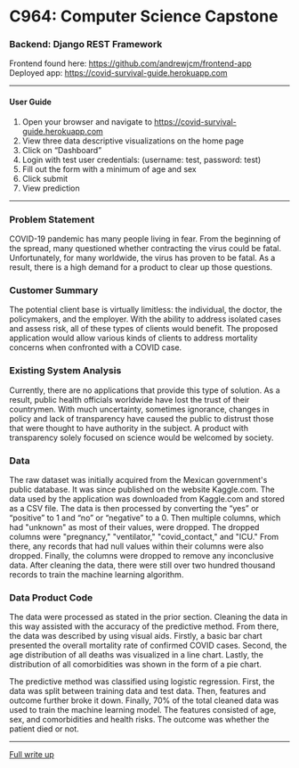 # C964: Computer Science Capstone
### Backend: Django REST Framework
Frontend found here: <https://github.com/andrewjcm/frontend-app> <br/>
Deployed app: <https://covid-survival-guide.herokuapp.com>
***
#### User Guide
1. Open your browser and navigate to <https://covid-survival-guide.herokuapp.com>
2. View three data descriptive visualizations on the home page
3. Click on “Dashboard”
4. Login with test user credentials: (username: test, password: test)
5. Fill out the form with a minimum of age and sex
6. Click submit
7. View prediction 
***

### Problem Statement 

COVID-19 pandemic has many people living in fear. From the beginning of the spread, many questioned whether contracting the virus could be fatal. Unfortunately, for many worldwide, the virus has proven to be fatal. As a result, there is a high demand for a product to clear up those questions.  

### Customer Summary 

The potential client base is virtually limitless: the individual, the doctor, the policymakers, and the employer. With the ability to address isolated cases and assess risk, all of these types of clients would benefit. The proposed application would allow various kinds of clients to address mortality concerns when confronted with a COVID case. 

### Existing System Analysis 

Currently, there are no applications that provide this type of solution. As a result, public health officials worldwide have lost the trust of their countrymen. With much uncertainty, sometimes ignorance, changes in policy and lack of transparency have caused the public to distrust those that were thought to have authority in the subject. A product with transparency solely focused on science would be welcomed by society. 

### Data  

The raw dataset was initially acquired from the Mexican government's public database. It was since published on the website Kaggle.com. The data used by the application was downloaded from Kaggle.com and stored as a CSV file. The data is then processed by converting the “yes” or “positive” to 1 and “no” or “negative” to a 0. Then multiple columns, which had "unknown" as most of their values, were dropped. The dropped columns were "pregnancy," "ventilator," "covid_contact," and "ICU." From there, any records that had null values within their columns were also dropped. Finally, the columns were dropped to remove any inconclusive data. After cleaning the data, there were still over two hundred thousand records to train the machine learning algorithm.

### Data Product Code 

The data were processed as stated in the prior section. Cleaning the data in this way assisted with the accuracy of the predictive method. From there, the data was described by using visual aids. Firstly, a basic bar chart presented the overall mortality rate of confirmed COVID cases. Second, the age distribution of all deaths was visualized in a line chart. Lastly, the distribution of all comorbidities was shown in the form of a pie chart. 

The predictive method was classified using logistic regression. First, the data was split between training data and test data. Then, features and outcome further broke it down. Finally, 70% of the total cleaned data was used to train the machine learning model. The features consisted of age, sex, and comorbidities and health risks. The outcome was whether the patient died or not. 
***
[Full write up](https://1drv.ms/b/s!Arf1cZfMTcHej_RpkqxzbOcFdtbfOQ "Link to full write up PDF in OneDrive")